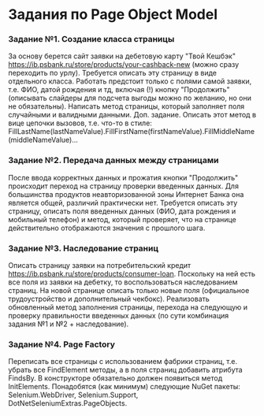 # Задания по Page Object Model

### Задание №1. Создание класса страницы
За основу берется сайт заявки на дебетовую карту "Твой Кешбэк" https://ib.psbank.ru/store/products/your-cashback-new (можно сразу переходить по урлу). Требуется описать эту страницу в виде отдельного класса. Работать предстоит только с полями самой заявки, т.е. ФИО, датой рождения и тд, включая (!) кнопку "Продолжить" (описывать слайдеры для подсчета выгоды можно по желанию, но они не обязательны). Написать метод страницы, который заполняет поля случайными и валидными данными. 
Доп. задание. Описать этот метод в вице цепочки вызовов, т.е. что-то в стиле:
FillLastName(lastNameValue).FillFirstName(firstNameValue).FillMiddleName(middleNameValue)...

### Задание №2. Передача данных между страницами
После ввода корректных данных и прожатия кнопки "Продолжить" происходит переход на страницу проверки введенных данных. Для большинства продуктов неавторизованной зоны Интернет Банка она является общей, различий практически нет. Требуется описать эту страницу, описать поля введенных данных (ФИО, дата рождения и мобильный телефон) и метод, который проверяет, что на странице действительно отображаются значения с прошлого шага. 

### Задание №3. Наследование страниц
Описать страницу заявки на потребительский кредит https://ib.psbank.ru/store/products/consumer-loan. Поскольку на ней есть все поля из заявки на дебетку, то воспользоваться наследованием страниц. На новой странице описать только новые поля (официальное трудоустройство и дополнительный чекбокс). Реализовать обновленный метод заполнения страницы, перехода на следующую и проверку правильности введенных данных (по сути комбинация задания №1 и №2 + наследование).

### Задание №4. Page Factory
Переписать все страницы с использованием фабрики страниц, т.е. убрать все FindElement методы, а в поля страниц добавить атрибута FindsBy. В конструкторе обязательно должен появиться метод InitElements. Понадобятся (как минимум) следующие NuGet пакеты: Selenium.WebDriver, Selenium.Support, DotNetSeleniumExtras.PageObjects.
